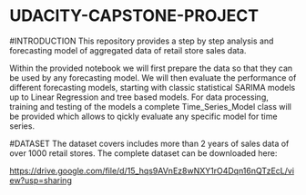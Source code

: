 # UDACITY-CAPSTONE-PROJECT


#INTRODUCTION
This repository provides a step by step analysis and forecasting model of aggregated data of retail store sales data.

Within the provided notebook we will first prepare the data so that they can be used by any forecasting model. We will then evaluate the performance of different forecasting models, starting with classic statistical SARIMA models up to Linear Regression and tree based models. For data processing, training and testing of the models a complete Time_Series_Model class will be provided which allows to qickly evaluate any specific model for time series.

#DATASET
The dataset covers includes more than 2 years of sales data of over 1000 retail stores. The complete dataset can be downloaded here:

https://drive.google.com/file/d/15_hqs9AVnEz8wNXY1rO4Dqn16nQTzEcL/view?usp=sharing
